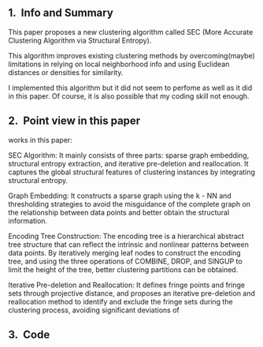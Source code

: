 

## 1.  Info and Summary

This paper proposes a new clustering algorithm called SEC (More Accurate Clustering Algorithm via Structural Entropy).

This algorithm improves existing clustering methods by overcoming(maybe) limitations in relying on local neighborhood info and using Euclidean distances or densities for similarity.

I implemented this algorithm but it did not seem to perfome as well as it did in this paper. Of course, it is also possible that my coding skill not enough.

## 2.  Point view in this paper

works in this paper:

SEC Algorithm: It mainly consists of three parts: sparse graph embedding, structural entropy extraction, and iterative pre-deletion and reallocation. It captures the global structural features of clustering instances by integrating structural entropy.

Graph Embedding: It constructs a sparse graph using the k - NN and thresholding strategies to avoid the misguidance of the complete graph on the relationship between data points and better obtain the structural information.

Encoding Tree Construction: The encoding tree is a hierarchical abstract tree structure that can reflect the intrinsic and nonlinear patterns between data points. By iteratively merging leaf nodes to construct the encoding tree, and using the three operations of COMBINE, DROP, and SINGUP to limit the height of the tree, better clustering partitions can be obtained.

Iterative Pre-deletion and Reallocation: It defines fringe points and fringe sets through projective distance, and proposes an iterative pre-deletion and reallocation method to identify and exclude the fringe sets during the clustering process, avoiding significant deviations of

## 3.  Code

